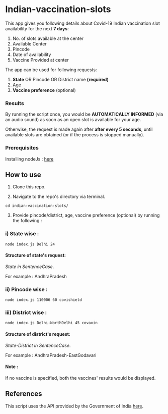 # Indian-vaccination-slots

This app gives you following details about Covid-19 Indian vaccination slot availability for the next **7 days**:
1. No. of slots available at the center
2. Available Center
3. Pincode
4. Date of availability
5. Vaccine Provided at center

The app can be used for following requests:
1. **State** OR Pincode OR District name **(required)**
2. Age
3. **Vaccine preference** (optional)

### Results

By running the script once, you would be **AUTOMATICALLY INFORMED** (via an audio sound) as soon as an open slot is available for your age. 

Otherwise, the request is made again after **after every 5 seconds**, until available slots are obtained (or if the process is stopped manually).

### Prerequisites
Installing nodeJs : [here](https://nodejs.org/en/download/)

## How to use
1. Clone this repo.
   

2. Navigate to the repo's directory via terminal.

`cd indian-vaccination-slots/`


3. Provide pincode/district, age, vaccine preference (optional) by running the following :

### i) State wise :

`node index.js Delhi 24`

#### Structure of state's request:

_State in SentenceCase_.

For example : AndhraPradesh

### ii) Pincode wise : 

`node index.js 110006 60 covishield`

### iii) District wise :

`node index.js Delhi-NorthDelhi 45 covaxin`


#### Structure of district's request:  

_State-District in SentenceCase_.

For example : AndhraPradesh-EastGodavari

#### Note :

If no vaccine is specified, both the vaccines' results would be displayed.


## References
This script uses the API provided by the Government of India [here](https://apisetu.gov.in/public/marketplace/api/cowin).
